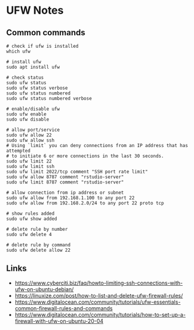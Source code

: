 # UFW Notes

## Common commands
```shell
# check if ufw is installed
which ufw

# install ufw
sudo apt install ufw

# check status
sudo ufw status
sudo ufw status verbose
sudo ufw status numbered
sudo ufw status numbered verbose

# enable/disable ufw
sudo ufw enable
sudo ufw disable

# allow port/service
sudo ufw allow 22
sudo ufw allow ssh
# Using `limit` you can deny connections from an IP address that has attempted
# to initiate 6 or more connections in the last 30 seconds.
sudo ufw limit 22
sudo ufw limit ssh
sudo ufw limit 2022/tcp comment "SSH port rate limit"
sudo ufw allow 8787 comment "rstudio-server"
sudo ufw limit 8787 comment "rstudio-server"

# allow connection from ip address or subnet
sudo ufw allow from 192.168.1.100 to any port 22
sudo ufw allow from 192.168.2.0/24 to any port 22 proto tcp

# show rules added
sudo ufw show added

# delete rule by number
sudo ufw delete 4

# delete rule by command
sudo ufw delete allow 22
```

## Links
* https://www.cyberciti.biz/faq/howto-limiting-ssh-connections-with-ufw-on-ubuntu-debian/
* https://linuxize.com/post/how-to-list-and-delete-ufw-firewall-rules/
* https://www.digitalocean.com/community/tutorials/ufw-essentials-common-firewall-rules-and-commands
* https://www.digitalocean.com/community/tutorials/how-to-set-up-a-firewall-with-ufw-on-ubuntu-20-04

